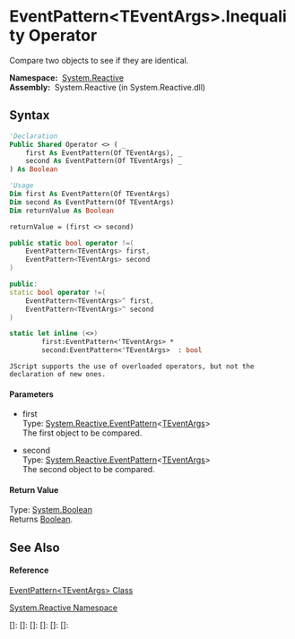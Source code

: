 # EventPattern\<TEventArgs\>.Inequality Operator

Compare two objects to see if they are identical.

**Namespace:**  [System.Reactive](System.Reactive\System.Reactive.md)  
**Assembly:**  System.Reactive (in System.Reactive.dll)

## Syntax

```vb
'Declaration
Public Shared Operator <> ( _
    first As EventPattern(Of TEventArgs), _
    second As EventPattern(Of TEventArgs) _
) As Boolean
```

```vb
'Usage
Dim first As EventPattern(Of TEventArgs)
Dim second As EventPattern(Of TEventArgs)
Dim returnValue As Boolean

returnValue = (first <> second)
```

```csharp
public static bool operator !=(
    EventPattern<TEventArgs> first,
    EventPattern<TEventArgs> second
)
```

```c++
public:
static bool operator !=(
    EventPattern<TEventArgs>^ first, 
    EventPattern<TEventArgs>^ second
)
```

```fsharp
static let inline (<>)
        first:EventPattern<'TEventArgs> * 
        second:EventPattern<'TEventArgs>  : bool
```

```jscript
JScript supports the use of overloaded operators, but not the declaration of new ones.
```

#### Parameters

- first  
  Type: [System.Reactive.EventPattern](EventPattern\EventPattern(TEventArgs).md)\<[TEventArgs](EventPattern\EventPattern(TEventArgs).md)\>  
  The first object to be compared.

- second  
  Type: [System.Reactive.EventPattern](EventPattern\EventPattern(TEventArgs).md)\<[TEventArgs](EventPattern\EventPattern(TEventArgs).md)\>  
  The second object to be compared.

#### Return Value

Type: [System.Boolean](https://msdn.microsoft.com/en-us/library/a28wyd50)  
Returns [Boolean](https://msdn.microsoft.com/en-us/library/a28wyd50).

## See Also

#### Reference

[EventPattern\<TEventArgs\> Class](EventPattern\EventPattern(TEventArgs).md)

[System.Reactive Namespace](System.Reactive\System.Reactive.md)

[]: 
[]: 
[]: 
[]: 
[]: 
[]: 